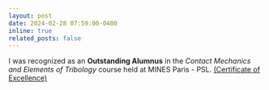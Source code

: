 ```yaml
---
layout: post
date: 2024-02-28 07:59:00-0400
inline: true
related_posts: false
---
```


I was recognized as an **Outstanding Alumnus** in the *Contact Mechanics and Elements of Tribology* course held at MINES Paris - PSL. [(Certificate of Excellence)](/assets/pdf/Diploma_CMET.pdf)